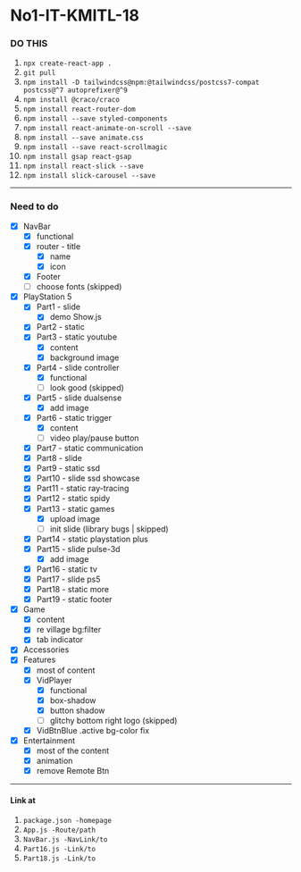 # No1-IT-KMITL-18

### DO THIS

1. `npx create-react-app .` 
2. `git pull`
3. `npm install -D tailwindcss@npm:@tailwindcss/postcss7-compat postcss@^7 autoprefixer@^9`
4. `npm install @craco/craco`
5. `npm install react-router-dom`
6. `npm install --save styled-components`
7. `npm install react-animate-on-scroll --save`
8. `npm install --save animate.css`
9. `npm install --save react-scrollmagic`
10. `npm install gsap react-gsap`
11. `npm install react-slick --save`
12. `npm install slick-carousel --save`

---
### Need to do
- [x] NavBar
    - [x] functional
    - [x] router - title
        - [x] name
        - [x] icon
    - [x] Footer
    - [ ] choose fonts (skipped)
- [x] PlayStation 5
    - [x] Part1 - slide
        - [x] demo Show.js
    - [x] Part2 - static
    - [x] Part3 - static youtube
        - [x] content
        - [x] background image
    - [x] Part4 - slide controller
        - [x] functional
        - [ ] look good (skipped)
    - [x] Part5 - slide dualsense
        - [x] add image
    - [x] Part6 - static trigger
        - [x] content
        - [ ] video play/pause button
    - [x] Part7 - static communication
    - [x] Part8 - slide
    - [x] Part9 - static ssd
    - [x] Part10 - slide ssd showcase
    - [x] Part11 - static ray-tracing
    - [x] Part12 - static spidy
    - [x] Part13 - static games
        - [x] upload image
        - [ ] init slide (library bugs | skipped)
    - [x] Part14 - static playstation plus
    - [x] Part15 - slide pulse-3d
        - [x] add image
    - [x] Part16 - static tv
    - [x] Part17 - slide ps5
    - [x] Part18 - static more
    - [x] Part19 - static footer
- [x] Game
    - [x] content
    - [x] re village bg:filter
    - [x] tab indicator
- [x] Accessories
- [x] Features
    - [x] most of content
    - [x] VidPlayer
        - [x] functional
        - [x] box-shadow
        - [x] button shadow
        - [ ] glitchy bottom right logo (skipped)
    - [x] VidBtnBlue .active bg-color fix
- [x] Entertainment
    - [x] most of the content
    - [x] animation
    - [x] remove Remote Btn

---
#### Link at
1. `package.json -homepage`
2. `App.js -Route/path`
3. `NavBar.js -NavLink/to`
4. `Part16.js -Link/to`
5. `Part18.js -Link/to`